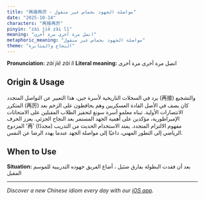 ```yaml
---
title: "再接再厉 - مواصلة الجهود بحماس غير منقول"
date: "2025-10-14"
characters: "再接再厉"
pinyin: "zài jiē zài lì"
meaning: "اتصل مرة أخرى مرة أخرى"
metaphoric_meaning: "مواصلة الجهود بحماس غير منقول"
theme: "النجاح والمثابرة"
---
```


**Pronunciation:** *zài jiē zài lì*
**Literal meaning:** اتصل مرة أخرى مرة أخرى

## Origin & Usage

يرد في السجلات التاريخية لأسرة جين، هذا التعبير عن التواصل المتجدد (再接) والتشجيع المتكرر (再厉) كان يصف في الأصل القادة العسكريين وهم يحافظون على الزخم بعد الانتصارات الأولية. تبناه معلمو أسرة سونغ لتحفيز الطلاب المقبلين على الامتحانات الإمبراطورية، مؤكدين على أهمية الجهد المستمر بعد النجاح الجزئي. يعزز الحرف المزدوج '再' (مجددًا) مفهوم الالتزام المتجدد. يمتد الاستخدام الحديث من التدريب الرياضي إلى التطور المهني، داعيًا إلى مواصلة الجهد عندما يهدد الرضا عن النفس.

## When to Use

**Situation:** بعد أن فقدت البطولة بفارق ضئيل ، أضاع الفريق جهوده التدريبية للموسم المقبل

---

*Discover a new Chinese idiom every day with our [iOS app](https://apps.apple.com/us/app/daily-chinese-idioms/id6740611324).*
